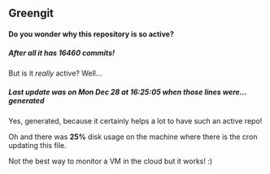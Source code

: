 ## Greengit

#### Do you wonder why this repository is so active?

##### After all it has 16460 commits!

But is it *really* active? Well...

##### Last update was on Mon Dec 28 at 16:25:05 when those lines were... generated

Yes, generated, because it certainly helps a lot to have such an active repo!

Oh and there was **25%** disk usage on the machine
where there is the cron updating this file.

Not the best way to monitor a VM in the cloud but it works! :)
